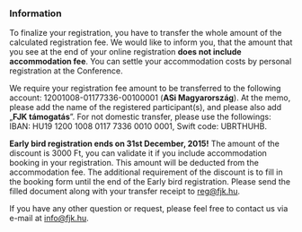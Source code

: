 <h3>Information</h3>

To finalize your registration, you have to transfer the whole amount of the calculated registration fee. We would like to inform you, that the amount that you see at the end of your online registration **does not include accommodation fee**. You can settle your accommodation costs by personal registration at the Conference.

We require your registration fee amount to be transferred to the following account: <span class="emph">12001008-01177336-00100001</span> (**ASi Magyarország**). At the memo, please add the name of the registered participant(s), and please also add „**FJK támogatás**”. For not domestic transfer, please use the followings: IBAN: HU19 1200 1008 0117 7336 0010 0001, Swift code: UBRTHUHB.

**Early bird registration ends on 31st December, 2015!** The amount of the discount is 3000 Ft, you can validate it if you include accommodation booking in your registration. This amount will be deducted from the accommodation fee. The additional requirement of the discount is to fill in the booking form until the end of the Early bird registration. Please send the filled document along with your transfer receipt to <a href="mailto:reg@fjk.hu">reg@fjk.hu</a>.

If you have any other question or request, please feel free to contact us via e-mail at <a href="mailto:info@fjk.hu">info@fjk.hu</a>.
